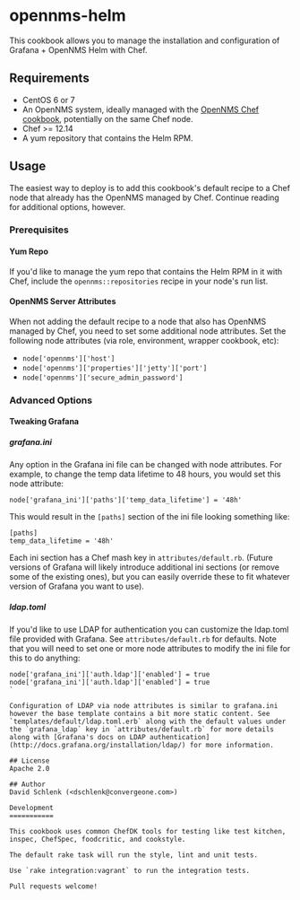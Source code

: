 # opennms-helm

This cookbook allows you to manage the installation and configuration of Grafana + OpenNMS Helm with Chef.

## Requirements

* CentOS 6 or 7
* An OpenNMS system, ideally managed with the [OpenNMS Chef cookbook](https://github.com/dschlenk/opennms-cookbook), potentially on the same Chef node.
* Chef >= 12.14
* A yum repository that contains the Helm RPM.

## Usage

The easiest way to deploy is to add this cookbook's default recipe to a Chef node that already has the OpenNMS managed by Chef. Continue reading for additional options, however.

### Prerequisites

#### Yum Repo

If you'd like to manage the yum repo that contains the Helm RPM in it with Chef, include the `opennms::repositories` recipe in your node's run list.

#### OpenNMS Server Attributes

When not adding the default recipe to a node that also has OpenNMS managed by Chef, you need to set some additional node attributes. Set the following node attributes (via role, environment, wrapper cookbook, etc):

* `node['opennms']['host']`
* `node['opennms']['properties']['jetty']['port']`
* `node['opennms']['secure_admin_password']`

### Advanced Options

#### Tweaking Grafana

##### grafana.ini
Any option in the Grafana ini file can be changed with node attributes. For example, to change the temp data lifetime to 48 hours, you would set this node attribute:

```
node['grafana_ini']['paths']['temp_data_lifetime'] = '48h'
```

This would result in the `[paths]` section of the ini file looking something like:
```
[paths]
temp_data_lifetime = '48h'
```
Each ini section has a Chef mash key in `attributes/default.rb`. (Future versions of Grafana will likely introduce additional ini sections (or remove some of the existing ones), but you can easily override these to fit whatever version of Grafana you want to use).

##### ldap.toml

If you'd like to use LDAP for authentication you can customize the ldap.toml file provided with Grafana. See `attributes/default.rb` for defaults. Note that you will need to set one or more node attributes to modify the ini file for this to do anything:

```
node['grafana_ini']['auth.ldap']['enabled'] = true
node['grafana_ini']['auth.ldap']['enabled'] = true
`

Configuration of LDAP via node attributes is similar to grafana.ini however the base template contains a bit more static content. See `templates/default/ldap.toml.erb` along with the default values under the `grafana_ldap` key in `attributes/default.rb` for more details along with [Grafana's docs on LDAP authentication](http://docs.grafana.org/installation/ldap/) for more information. 

## License
Apache 2.0

## Author
David Schlenk (<dschlenk@convergeone.com>)

Development
===========

This cookbook uses common ChefDK tools for testing like test kitchen, inspec, ChefSpec, foodcritic, and cookstyle.

The default rake task will run the style, lint and unit tests.

Use `rake integration:vagrant` to run the integration tests. 

Pull requests welcome!
